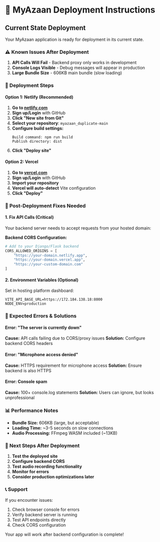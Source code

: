 # 🚀 MyAzaan Deployment Instructions

## Current State Deployment

Your MyAzaan application is ready for deployment in its current state.

### ⚠️ Known Issues After Deployment

1. **API Calls Will Fail** - Backend proxy only works in development
2. **Console Logs Visible** - Debug messages will appear in production
3. **Large Bundle Size** - 606KB main bundle (slow loading)

### 🎯 Deployment Steps

#### Option 1: Netlify (Recommended)

1. **Go to [netlify.com](https://netlify.com)**
2. **Sign up/Login** with GitHub
3. **Click "New site from Git"**
4. **Select your repository**: `myazaan_duplicate-main`
5. **Configure build settings:**
   ```
   Build command: npm run build
   Publish directory: dist
   ```
6. **Click "Deploy site"**

#### Option 2: Vercel

1. **Go to [vercel.com](https://vercel.com)**
2. **Sign up/Login** with GitHub
3. **Import your repository**
4. **Vercel will auto-detect** Vite configuration
5. **Click "Deploy"**

### 🔧 Post-Deployment Fixes Needed

#### 1. Fix API Calls (Critical)
Your backend server needs to accept requests from your hosted domain:

**Backend CORS Configuration:**
```python
# Add to your Django/Flask backend
CORS_ALLOWED_ORIGINS = [
    "https://your-domain.netlify.app",
    "https://your-domain.vercel.app",
    "https://your-custom-domain.com"
]
```

#### 2. Environment Variables (Optional)
Set in hosting platform dashboard:
```
VITE_API_BASE_URL=https://172.184.138.18:8000
NODE_ENV=production
```

### 🚨 Expected Errors & Solutions

#### Error: "The server is currently down"
**Cause:** API calls failing due to CORS/proxy issues
**Solution:** Configure backend CORS headers

#### Error: "Microphone access denied"
**Cause:** HTTPS requirement for microphone access
**Solution:** Ensure backend is also HTTPS

#### Error: Console spam
**Cause:** 100+ console.log statements
**Solution:** Users can ignore, but looks unprofessional

### 📊 Performance Notes

- **Bundle Size:** 606KB (large, but acceptable)
- **Loading Time:** ~3-5 seconds on slow connections
- **Audio Processing:** FFmpeg WASM included (~13KB)

### 🎯 Next Steps After Deployment

1. **Test the deployed site**
2. **Configure backend CORS**
3. **Test audio recording functionality**
4. **Monitor for errors**
5. **Consider production optimizations later**

### 📞 Support

If you encounter issues:
1. Check browser console for errors
2. Verify backend server is running
3. Test API endpoints directly
4. Check CORS configuration

Your app will work after backend configuration is complete! 